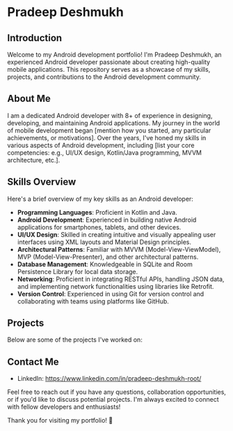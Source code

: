 # Pradeep Deshmukh

## Introduction
Welcome to my Android development portfolio! I'm Pradeep Deshmukh, an experienced Android developer passionate about creating high-quality mobile applications. This repository serves as a showcase of my skills, projects, and contributions to the Android development community.

## About Me
I am a dedicated Android developer with 8+ of experience in designing, developing, and maintaining Android applications. My journey in the world of mobile development began [mention how you started, any particular achievements, or motivations]. Over the years, I've honed my skills in various aspects of Android development, including [list your core competencies: e.g., UI/UX design, Kotlin/Java programming, MVVM architecture, etc.].

## Skills Overview
Here's a brief overview of my key skills as an Android developer:

- **Programming Languages**: Proficient in Kotlin and Java.
- **Android Development**: Experienced in building native Android applications for smartphones, tablets, and other devices.
- **UI/UX Design**: Skilled in creating intuitive and visually appealing user interfaces using XML layouts and Material Design principles.
- **Architectural Patterns**: Familiar with MVVM (Model-View-ViewModel), MVP (Model-View-Presenter), and other architectural patterns.
- **Database Management**: Knowledgeable in SQLite and Room Persistence Library for local data storage.
- **Networking**: Proficient in integrating RESTful APIs, handling JSON data, and implementing network functionalities using libraries like Retrofit.
- **Version Control**: Experienced in using Git for version control and collaborating with teams using platforms like GitHub.

## Projects
Below are some of the projects I've worked on:

## Contact Me
- LinkedIn: https://www.linkedin.com/in/pradeep-deshmukh-root/

Feel free to reach out if you have any questions, collaboration opportunities, or if you'd like to discuss potential projects. I'm always excited to connect with fellow developers and enthusiasts!

Thank you for visiting my portfolio! 🚀
